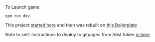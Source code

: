 To Launch game

```
npm run dev
```

This project [started here](https://mozdevs.github.io/html5-games-workshop/en/guides/platformer/start-here/)
and then was rebuilt on [this Boilerplate](https://github.com/lean/phaser-es6-webpack)



Note to self: Instructions to deploy to gitpages from /dist folder [is here](https://gist.github.com/cobyism/4730490)